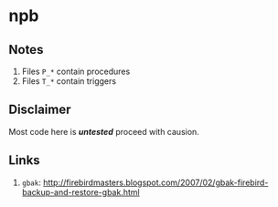 # npb

## Notes

1. Files `P_*` contain procedures
2. Files `T_*` contain triggers

## Disclaimer

Most code here is ***untested*** proceed with causion.

## Links

1. `gbak`: http://firebirdmasters.blogspot.com/2007/02/gbak-firebird-backup-and-restore-gbak.html
